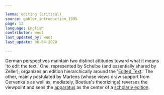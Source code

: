 ```yaml
---

lemma: editing (critical)
source: gabler_introduction_1995
page: 12
language: English
contributor: wout
last_updated_by: wout
last_update: 06-04-2020

---
```


German perspectives maintain two distinct attitudes toward what it means 'to edit the text.' One, represented by Scheibe (and essentially shared by Zeller), organizes an edition hierarchically around the '[Edited Text](textEdited.html).' The other, mainly postulated by Martens (whose views draw support from Cervenka's as well as, mediately, Boetius's theorizings) reverses the viewpoint and sees the [apparatus](apparatusCritical.html) as the center of a [scholarly edition](editionScholarly.html).
